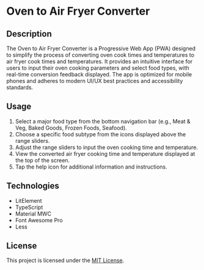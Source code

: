 # Oven to Air Fryer Converter

## Description
The Oven to Air Fryer Converter is a Progressive Web App (PWA) designed to simplify the process of converting oven cook times and temperatures to air fryer cook times and temperatures. It provides an intuitive interface for users to input their oven cooking parameters and select food types, with real-time conversion feedback displayed. The app is optimized for mobile phones and adheres to modern UI/UX best practices and accessibility standards.

## Usage
1. Select a major food type from the bottom navigation bar (e.g., Meat & Veg, Baked Goods, Frozen Foods, Seafood).
2. Choose a specific food subtype from the icons displayed above the range sliders.
3. Adjust the range sliders to input the oven cooking time and temperature.
4. View the converted air fryer cooking time and temperature displayed at the top of the screen.
5. Tap the help icon for additional information and instructions.

## Technologies
- LitElement
- TypeScript
- Material MWC
- Font Awesome Pro
- Less

## License
This project is licensed under the [MIT License](LICENSE).